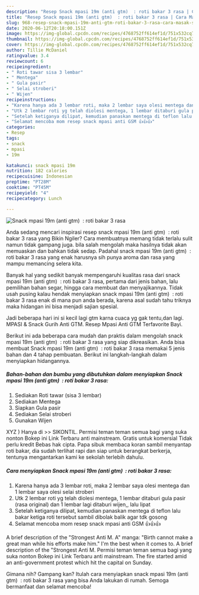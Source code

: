 ```yaml
---
description: "Resep Snack mpasi 19m (anti gtm)  : roti bakar 3 rasa | Cara Masak Snack mpasi 19m (anti gtm)  : roti bakar 3 rasa Yang Bisa Manjain Lidah"
title: "Resep Snack mpasi 19m (anti gtm)  : roti bakar 3 rasa | Cara Masak Snack mpasi 19m (anti gtm)  : roti bakar 3 rasa Yang Bisa Manjain Lidah"
slug: 968-resep-snack-mpasi-19m-anti-gtm-roti-bakar-3-rasa-cara-masak-snack-mpasi-19m-anti-gtm-roti-bakar-3-rasa-yang-bisa-manjain-lidah
date: 2020-06-12T20:18:00.151Z
image: https://img-global.cpcdn.com/recipes/4768752ff614ef1d/751x532cq70/snack-mpasi-19m-anti-gtm-roti-bakar-3-rasa-foto-resep-utama.jpg
thumbnail: https://img-global.cpcdn.com/recipes/4768752ff614ef1d/751x532cq70/snack-mpasi-19m-anti-gtm-roti-bakar-3-rasa-foto-resep-utama.jpg
cover: https://img-global.cpcdn.com/recipes/4768752ff614ef1d/751x532cq70/snack-mpasi-19m-anti-gtm-roti-bakar-3-rasa-foto-resep-utama.jpg
author: Tillie McDaniel
ratingvalue: 3.4
reviewcount: 6
recipeingredient:
- " Roti tawar sisa 3 lembar"
- " Mentega"
- " Gula pasir"
- " Selai stroberi"
- " Wijen"
recipeinstructions:
- "Karena hanya ada 3 lembar roti, maka 2 lembar saya olesi mentega dan 1 lembar saya olesi selai stroberi"
- "Utk 2 lembar roti yg telah diolesi mentega, 1 lembar ditaburi gula pasir (rasa original) dan 1 lembar lagi ditaburi wijen,, lalu lipat"
- "Setelah ketiganya dilipat, kemudian panaskan mentega di teflon lalu bakar ketiga roti tersebut sambil dibolak balik agar tdk gosong"
- "Selamat mencoba mom resep snack mpasi anti GSM 👍👍👍"
categories:
- Resep
tags:
- snack
- mpasi
- 19m

katakunci: snack mpasi 19m 
nutrition: 182 calories
recipecuisine: Indonesian
preptime: "PT28M"
cooktime: "PT45M"
recipeyield: "4"
recipecategory: Lunch

---
```



![Snack mpasi 19m (anti gtm)  : roti bakar 3 rasa](https://img-global.cpcdn.com/recipes/4768752ff614ef1d/751x532cq70/snack-mpasi-19m-anti-gtm-roti-bakar-3-rasa-foto-resep-utama.jpg)

Anda sedang mencari inspirasi resep snack mpasi 19m (anti gtm)  : roti bakar 3 rasa yang Bikin Ngiler? Cara membuatnya memang tidak terlalu sulit namun tidak gampang juga. bila salah mengolah maka hasilnya tidak akan memuaskan dan bahkan tidak sedap. Padahal snack mpasi 19m (anti gtm)  : roti bakar 3 rasa yang enak harusnya sih punya aroma dan rasa yang mampu memancing selera kita.

Banyak hal yang sedikit banyak mempengaruhi kualitas rasa dari snack mpasi 19m (anti gtm)  : roti bakar 3 rasa, pertama dari jenis bahan, lalu pemilihan bahan segar, hingga cara membuat dan menyajikannya. Tidak usah pusing kalau hendak menyiapkan snack mpasi 19m (anti gtm)  : roti bakar 3 rasa enak di mana pun anda berada, karena asal sudah tahu triknya maka hidangan ini bisa menjadi sajian spesial.

Jadi beberapa hari ini si kecil lagi gtm karna cuaca yg gak tentu,dan lagi. MPASI &amp; Snack Gurih Anti GTM. Resep Mpasi Anti GTM Terfavorite Bayi.


Berikut ini ada beberapa cara mudah dan praktis dalam mengolah snack mpasi 19m (anti gtm)  : roti bakar 3 rasa yang siap dikreasikan. Anda bisa membuat Snack mpasi 19m (anti gtm)  : roti bakar 3 rasa memakai 5 jenis bahan dan 4 tahap pembuatan. Berikut ini langkah-langkah dalam menyiapkan hidangannya.

<!--inarticleads1-->

##### Bahan-bahan dan bumbu yang dibutuhkan dalam menyiapkan Snack mpasi 19m (anti gtm)  : roti bakar 3 rasa:

1. Sediakan  Roti tawar (sisa 3 lembar)
1. Sediakan  Mentega
1. Siapkan  Gula pasir
1. Sediakan  Selai stroberi
1. Gunakan  Wijen


XYZ ) Hanya di &gt;&gt; SIKONTIL. Permisi teman teman semua bagi yang suka nonton Bokep ini Link Terbaru anti mainstream. Gratis untuk komersial Tidak perlu kredit Bebas hak cipta. Papa sibuk membaca koran sambil menyantap roti bakar, dia sudah terlihat rapi dan siap untuk berangkat berkerja, tentunya mengantarkan kami ke sekolah terlebih dahulu. 

<!--inarticleads2-->

##### Cara menyiapkan Snack mpasi 19m (anti gtm)  : roti bakar 3 rasa:

1. Karena hanya ada 3 lembar roti, maka 2 lembar saya olesi mentega dan 1 lembar saya olesi selai stroberi
1. Utk 2 lembar roti yg telah diolesi mentega, 1 lembar ditaburi gula pasir (rasa original) dan 1 lembar lagi ditaburi wijen,, lalu lipat
1. Setelah ketiganya dilipat, kemudian panaskan mentega di teflon lalu bakar ketiga roti tersebut sambil dibolak balik agar tdk gosong
1. Selamat mencoba mom resep snack mpasi anti GSM 👍👍👍


A brief description of the &#34;Strongest Anti M. A&#34; manga: &#34;Birth cannot make a great man while his efforts make him.&#34; I&#39;m the best when it comes to. A brief description of the &#34;Strongest Anti M. Permisi teman teman semua bagi yang suka nonton Bokep ini Link Terbaru anti mainstream. The fire started amid an anti-government protest which hit the capital on Sunday. 

Gimana nih? Gampang kan? Itulah cara menyiapkan snack mpasi 19m (anti gtm)  : roti bakar 3 rasa yang bisa Anda lakukan di rumah. Semoga bermanfaat dan selamat mencoba!

